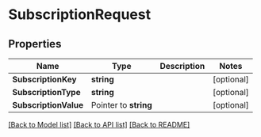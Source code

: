 # SubscriptionRequest

## Properties

Name | Type | Description | Notes
------------ | ------------- | ------------- | -------------
**SubscriptionKey** | **string** |  | [optional] 
**SubscriptionType** | **string** |  | [optional] 
**SubscriptionValue** | Pointer to **string** |  | [optional] 

[[Back to Model list]](../README.md#documentation-for-models) [[Back to API list]](../README.md#documentation-for-api-endpoints) [[Back to README]](../README.md)


